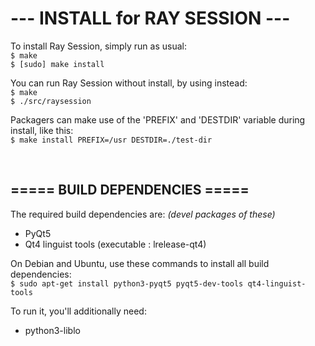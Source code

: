 # ---  INSTALL for RAY SESSION  ---

To install Ray Session, simply run as usual: <br/>
`$ make` <br/>
`$ [sudo] make install`

You can run Ray Session without install, by using instead: <br/>
`$ make` <br/>
`$ ./src/raysession`

Packagers can make use of the 'PREFIX' and 'DESTDIR' variable during install, like this: <br/>
`$ make install PREFIX=/usr DESTDIR=./test-dir`

<br/>

===== BUILD DEPENDENCIES =====
--------------------------------
The required build dependencies are: <i>(devel packages of these)</i>

 - PyQt5
 - Qt4 linguist tools (executable : lrelease-qt4)

On Debian and Ubuntu, use these commands to install all build dependencies: <br/>
`$ sudo apt-get install python3-pyqt5 pyqt5-dev-tools qt4-linguist-tools`

To run it, you'll additionally need:

 - python3-liblo

